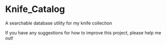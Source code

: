 # Knife_Catalog
A searchable database utility for my knife collection


If you have any suggestions for how to improve this project, please help me out!

